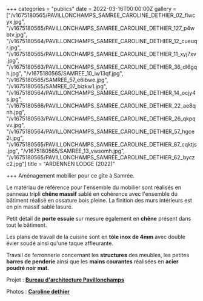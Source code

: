 +++
categories = "publics"
date = 2022-03-16T00:00:00Z
gallery = ["/v1675180565/PAVILLONCHAMPS_SAMREE_CAROLINE_DETHIER_02_flwcyx.jpg", "/v1675180565/PAVILLONCHAMPS_SAMREE_CAROLINE_DETHIER_127_p4wbtv.jpg", "/v1675180564/PAVILLONCHAMPS_SAMREE_CAROLINE_DETHIER_12_cueuqr.jpg", "/v1675180565/PAVILLONCHAMPS_SAMREE_CAROLINE_DETHIER_11_xyj7xv.jpg", "/v1675180563/PAVILLONCHAMPS_SAMREE_CAROLINE_DETHIER_36_dl6gqh.jpg", "/v1675180565/SAMREE_10_iw13qf.jpg", "/v1675180565/SAMREE_57_e6ibwe.jpg", "/v1675180565/SAMREE_07_bizkw1.jpg", "/v1675180564/PAVILLONCHAMPS_SAMREE_CAROLINE_DETHIER_14_ocjy4s.jpg", "/v1675180566/PAVILLONCHAMPS_SAMREE_CAROLINE_DETHIER_22_ae8qnh.jpg", "/v1675180563/PAVILLONCHAMPS_SAMREE_CAROLINE_DETHIER_26_qkpqvv.jpg", "/v1675180564/PAVILLONCHAMPS_SAMREE_CAROLINE_DETHIER_57_hgce2i.jpg", "/v1675180565/PAVILLONCHAMPS_SAMREE_CAROLINE_DETHIER_87_cqktjs.jpg", "/v1675180565/SAMREE_13_vwsomh.jpg", "/v1675180565/PAVILLONCHAMPS_SAMREE_CAROLINE_DETHIER_62_byczc2.jpg"]
title = "ARDENNEN LODGE (2022)"

+++
Aménagement mobilier pour ce gîte à Samrée.

Le matériau de référence pour l'ensemble du mobilier sont réalisés en panneau tripli **chêne massif** sablé en cohérence avec l'ensemble du bâtiment réalisé en ossature bois pleine. La finition des murs intérieurs est en pin massif sablé lasuré.

Petit détail de **porte essuie** sur mesure également en **chêne** présent dans tout le bâtiment.

Les plans de travail de la cuisine sont en **tôle inox de 4mm** avec double évier soudé ainsi qu'une taque affleurante.

Travail de ferronnerie concernant les **structures** des meubles, les petites **barres de penderie** ainsi que les **mains courantes** réalisées en **acier poudré noir mat.**

Projet : [**Bureau d'architecture Pavillonchamps**](https://www.pavillonchamps.be/ "Pavillonchamps")

Photos : [**Caroline dethier**](http://www.carolinedethier.com/ "Caroline Dethier")